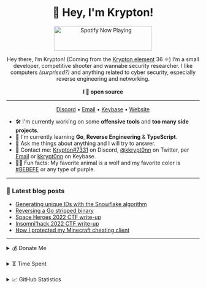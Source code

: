 <h1 align="center">👋 Hey, I'm Krypton!</h1>

<div align="center">
  <a href="https://status.krypton.ninja/spotify?open">
    <img src="https://status.krypton.ninja/spotify" width="256" height="64" alt="Spotify Now Playing">
  </a>
</div>

<p align="center">Hey there, I’m Krypton! (Coming from the <a href="https://en.wikipedia.org/wiki/Krypton">Krypton element</a> 36 ⚛️) I’m a small developer, competitive shooter and wannabe security researcher. I like computers <i>(surprised?)</i> and anything related to cyber security, especially reverse engineering and networking.<br><br><strong>I 💜 open source</strong></p>

<hr>

<p align="center">
  <a href="https://go.krypton.ninja/discord">Discord</a> • <a href="https://go.krypton.ninja/mail">Email</a> • <a href="https://go.krypton.ninja/keybase">Keybase</a> • <a href="https://krypton.ninja">Website</a>
</p>

- 🛠️ I'm currently working on some **offensive tools** and **too many side projects**.
- 🌱 I'm currently learning **Go**, **Reverse Engineering** & **TypeScript**.
- 💭 Ask me things about anything and I will try to answer.
- 📇 Contact me: [Krypton#7331](https://go.krypton.ninja/discord) on Discord, [@kkrypt0nn](https://go.krypton.ninja/twitter) on Twitter, per [Email](https://go.krypton.ninja/mail) or [kkrypt0nn](https://go.krypton.ninja/keybase) on Keybase.
- 🐺💜 Fun facts: My favorite animal is a wolf and my favorite color is [#BEBEFE](https://color-hex.com/color/bebefe) or any type of purple.

<hr>

### 📩 Latest blog posts
<!-- BLOG-POST-LIST:START -->
- [Generating unique IDs with the Snowflake algorithm](https://krypton.ninja/2022/11/08/Generating-unique-IDs-with-the-Snowflake-algorithm/)
- [Reversing a Go stripped binary](https://krypton.ninja/2022/08/23/Reversing-a-Go-stripped-binary/)
- [Space Heroes 2022 CTF write-up](https://krypton.ninja/2022/04/03/Space-Heroes-2022-CTF-write-up/)
- [Insomni&#39;hack 2022 CTF write-up](https://krypton.ninja/2022/03/28/Insomnihack-2022-CTF-write-up/)
- [How I protected my Minecraft cheating client](https://krypton.ninja/2022/01/30/How-I-protected-my-Minecraft-cheating-client/)
<!-- BLOG-POST-LIST:END -->

<hr>

<details>
  <summary>💰 Donate Me</summary>
  
  - Bitcoin: 31mGvXAhWJbhSwdgx9F2mVPguPRFCYYFwL
  - Ethereum: 0x20257228C9e94A13E4BB9578635c84403cAb6E60
  - Dogecoin: D9hhH53pSe2KXPBvVQLe5G5FTvrmWnjtW4
  - Dash: XiJKVXoeR6nMCnhYQSM3DEHtMdubUjtLeC
  - Patreon: Click [here](https://go.krypton.ninja/patreon)
  - Ko-fi: Click [here](https://go.krypton.ninja/kofi)
  - PayPal: Click [here](https://go.krypton.ninja/paypal)
  
  If you donate with crypto currency, make sure you send the coins to the address corresponding to the currency. Sending to any other address will cause a loss of the coins and it will be impossible to recover, I am not responsible for an issue like that.
</details>

<br>

<details>
  <summary>⏳ Time Spent</summary>
  
  <!--START_SECTION:waka-->

```text
Python       1 hr 55 mins    █████████░░░░░░░░░░░░░░░░   36.37 %
Go           1 hr 21 mins    ██████▒░░░░░░░░░░░░░░░░░░   25.72 %
SCSS         29 mins         ██▒░░░░░░░░░░░░░░░░░░░░░░   09.44 %
TOML         20 mins         █▓░░░░░░░░░░░░░░░░░░░░░░░   06.38 %
YAML         13 mins         █░░░░░░░░░░░░░░░░░░░░░░░░   04.11 %
HTML         11 mins         █░░░░░░░░░░░░░░░░░░░░░░░░   03.77 %
```

<!--END_SECTION:waka-->
  
</details>

<br>

<details>
  <summary>📈 GitHub Statistics</summary>
  
  ![GitHub Statistics](https://metrics.lecoq.io/kkrypt0nn?template=classic&followup=1&languages=1&config.timezone=Europe%2FZurich)

  ![Profile Views](https://komarev.com/ghpvc/?username=kkrypt0nn&color=9c84ef)
  
</details>
